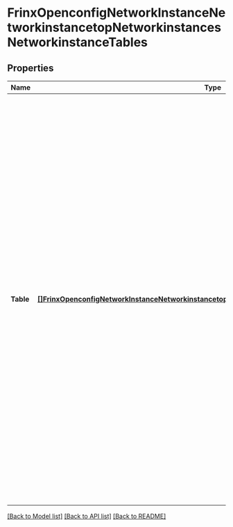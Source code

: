 # FrinxOpenconfigNetworkInstanceNetworkinstancetopNetworkinstancesNetworkinstanceTables

## Properties
Name | Type | Description | Notes
------------ | ------------- | ------------- | -------------
**Table** | [**[]FrinxOpenconfigNetworkInstanceNetworkinstancetopNetworkinstancesNetworkinstanceTablesTable**](frinx.openconfig.network.instance.networkinstancetop.networkinstances.networkinstance.tables.Table.md) | Optional[A network instance manages one or more forwarding or routing tables. These may reflect a Layer 2 forwarding information base, a Layer 3 routing table, or an MPLS LFIB.  The table populated by a protocol within an instance is identified by the protocol identifier (e.g., BGP, IS-IS) and the address family (e.g., IPv4, IPv6) supported by that protocol. Multiple instances of the same protocol populate a single table -- such that a single IS-IS or OSPF IPv4 table exists per network instance.  An implementation is expected to create entries within this list when the relevant protocol context is enabled. i.e., when a BGP instance is created with IPv4 and IPv6 address families enabled, the protocol&#x3D;BGP, address-family&#x3D;IPv4 table is created by the system.] REF:Optional.empty | [optional] [default to null]

[[Back to Model list]](../README.md#documentation-for-models) [[Back to API list]](../README.md#documentation-for-api-endpoints) [[Back to README]](../README.md)



